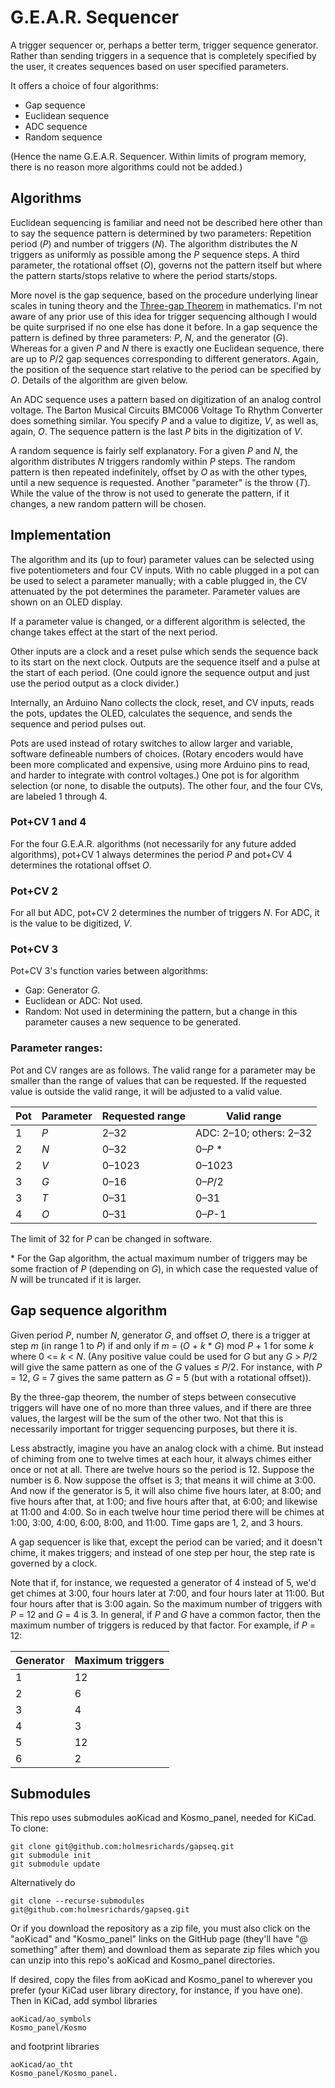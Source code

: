 # G.E.A.R. Sequencer

A trigger sequencer or, perhaps a better term, trigger sequence generator. Rather than sending triggers in a sequence that is completely specified by the user, it creates sequences based on user specified parameters.

It offers a choice of four algorithms:

* Gap sequence
* Euclidean sequence
* ADC sequence
* Random sequence

(Hence the name G.E.A.R. Sequencer. Within limits of program memory, there is no reason more algorithms could not be added.)

## Algorithms

Euclidean sequencing is familiar and need not be described here other than to say the sequence pattern is determined by two parameters: Repetition period (*P*) and number of triggers (*N*). The algorithm distributes the *N* triggers as uniformly as possible among the *P* sequence steps. A third parameter, the rotational offset (*O*), governs not the pattern itself but where the pattern starts/stops relative to where the period starts/stops.

More novel is the gap sequence, based on the procedure underlying linear scales in tuning theory and the [Three-gap Theorem](https://en.wikipedia.org/wiki/Three-gap_theorem) in mathematics. I'm not aware of any prior use of this idea for trigger sequencing although I would be quite surprised if no one else has done it before. In a gap sequence the pattern is defined by three parameters: *P*, *N*, and the generator (*G*). Whereas for a given *P* and *N* there is exactly one Euclidean sequence, there are up to *P*/2 gap sequences corresponding to different generators. Again, the position of the sequence start relative to the period can be specified by *O*. Details of the algorithm are given below.

An ADC sequence uses a pattern based on digitization of an analog control voltage. The Barton Musical Circuits BMC006 Voltage To Rhythm Converter does something similar. You specify *P* and a value to digitize, *V*, as well as, again, *O*. The sequence pattern is the last *P* bits in the digitization of *V*.

A random sequence is fairly self explanatory. For a given *P* and *N*, the algorithm distributes *N* triggers randomly within *P* steps. The random pattern is then repeated indefinitely, offset by *O* as with the other types, until a new sequence is requested. Another "parameter" is the throw (*T*). While the value of the throw is not used to generate the pattern, if it changes, a new random pattern will be chosen. 

## Implementation

The algorithm and its (up to four) parameter values can be selected using five potentiometers and four CV inputs. With no cable plugged in a pot can be used to select a parameter manually; with a cable plugged in, the CV attenuated by the pot determines the parameter. Parameter values are shown on an OLED display. 

If a parameter value is changed, or a different algorithm is selected, the change takes effect at the start of the next period.

Other inputs are a clock and a reset pulse which sends the sequence back to its start on the next clock. Outputs are the sequence itself and a pulse at the start of each period. (One could ignore the sequence output and just use the period output as a clock divider.)

Internally, an Arduino Nano collects the clock, reset, and CV inputs, reads the pots, updates the OLED, calculates the sequence, and sends the sequence and period pulses out.

Pots are used instead of rotary switches to allow larger and variable, software defineable numbers of choices. (Rotary encoders would have been more complicated and expensive, using more Arduino pins to read, and harder to integrate with control voltages.) One pot is for algorithm selection (or none, to disable the outputs). The other four, and the four CVs, are labeled 1 through 4. 

### Pot+CV 1 and 4

For the four G.E.A.R. algorithms (not necessarily for any future added algorithms), pot+CV 1 always determines the period *P* and pot+CV 4 determines the rotational offset *O*. 

### Pot+CV 2

For all but ADC, pot+CV 2 determines the number of triggers *N*. For ADC, it is the value to be digitized, *V*. 

### Pot+CV 3

Pot+CV 3's function varies between algorithms:

* Gap: Generator *G*.
* Euclidean or ADC: Not used.
* Random: Not used in determining the pattern, but a change in this parameter causes a new sequence to be generated.

### Parameter ranges:

Pot and CV ranges are as follows. The valid range for a parameter may be smaller than the range of values that can be requested. If the requested value is outside the valid range, it will be adjusted to a valid value.

|Pot|Parameter|Requested range|Valid range|
|----|----|----|----|
|1|*P*|2–32|ADC: 2–10; others: 2–32|
|2|*N*|0–32|0–*P* *|
|2|*V*|0–1023|0–1023|
|3|*G*|0–16|0–*P*/2|
|3|*T*|0–31|0–31|
|4|*O*|0–31|0–*P*-1

The limit of 32 for *P* can be changed in software.

\* For the Gap algorithm, the actual maximum number of triggers may be some fraction of *P* (depending on *G*), in which case the requested value of *N* will be truncated if it is larger.

## Gap sequence algorithm

Given period *P*, number *N*, generator *G*, and offset *O*, there is a trigger at step *m* (in range 1 to *P*) if and only if *m* = (*O* + *k* * *G*) mod *P* + 1 for some *k* where 0 <= *k* < *N*. (Any positive value could be used for *G* but any *G* > *P*/2 will give the same pattern as one of the *G* values ≤ *P*/2. For instance, with *P* = 12, *G* = 7 gives the same pattern as *G* = 5 (but with a rotational offset)). 

By the three-gap theorem, the number of steps between consecutive triggers will have one of no more than three values, and if there are three values, the largest will be the sum of the other two. Not that this is necessarily important for trigger sequencing purposes, but there it is.

Less abstractly, imagine you have an analog clock with a chime. But instead of chiming from one to twelve times at each hour, it always chimes either once or not at all. There are twelve hours so the period is 12. Suppose the number is 6. Now suppose the offset is 3; that means it will chime at 3:00. And now if the generator is 5, it will also chime five hours later, at 8:00; and five hours after that, at 1:00; and five hours after that, at 6:00; and likewise at 11:00 and 4:00. So in each twelve hour time period there will be chimes at 1:00, 3:00, 4:00, 6:00, 8:00, and 11:00. Time gaps are 1, 2, and 3 hours.

A gap sequencer is like that, except the period can be varied; and it doesn't chime, it makes triggers; and instead of one step per hour, the step rate is governed by a clock.

Note that if, for instance, we requested a generator of 4 instead of 5, we'd get chimes at 3:00, four hours later at 7:00, and four hours later at 11:00. But four hours after that is 3:00 again. So the maximum number of triggers with *P* = 12 and *G* = 4 is 3. In general, if *P* and *G* have a common factor, then the maximum number of triggers is reduced by that factor. For example, if *P* = 12:

|Generator|Maximum triggers|
|----|----|
|1|12|
|2|6|
|3|4|
|4|3|
|5|12|
|6|2|

## Submodules

This repo uses submodules aoKicad and Kosmo_panel, needed for KiCad. To clone:

```
git clone git@github.com:holmesrichards/gapseq.git
git submodule init
git submodule update
```


Alternatively do

```
git clone --recurse-submodules git@github.com:holmesrichards/gapseq.git
```

Or if you download the repository as a zip file, you must also click on the "aoKicad" and "Kosmo\_panel" links on the GitHub page (they'll have "@ something" after them) and download them as separate zip files which you can unzip into this repo's aoKicad and Kosmo\_panel directories.

If desired, copy the files from aoKicad and Kosmo\_panel to wherever you prefer (your KiCad user library directory, for instance, if you have one). Then in KiCad, add symbol libraries 

```
aoKicad/ao_symbols
Kosmo_panel/Kosmo
```
and footprint libraries 
```
aoKicad/ao_tht
Kosmo_panel/Kosmo_panel.
```

